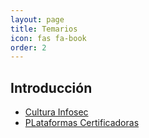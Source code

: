 ```yaml
---
layout: page
title: Temarios
icon: fas fa-book
order: 2
---
```


## Introducción

- [Cultura Infosec](_posts/2025-05-07-cultura-infosec.md)
- [PLataformas Certificadoras](_posts/2025-05-07-plataformas-certificadoras.md)